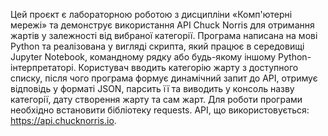 Цей проєкт є лабораторною роботою з дисципліни «Комп'ютерні мережі» та демонструє використання API Chuck Norris для отримання жартів у залежності від вибраної категорії. Програма написана на мові Python та реалізована у вигляді скрипта, який працює в середовищі Jupyter Notebook, командному рядку або будь-якому іншому Python-інтерпретаторі. Користувач вводить категорію жарту з доступного списку, після чого програма формує динамічний запит до API, отримує відповідь у форматі JSON, парсить її та виводить у консоль назву категорії, дату створення жарту та сам жарт. Для роботи програми необхідно встановити бібліотеку requests. API, що використовується: https://api.chucknorris.io.
